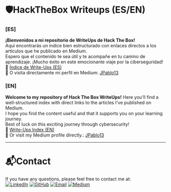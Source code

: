 # 🛡️HackTheBox Writeups (ES/EN)

### [ES]   
**¡Bienvenidos a mi repositorio de WriteUps de Hack The Box!**   
Aquí encontrarás un índice bien estructurado con enlaces directos a los artículos que he publicado en Medium.  
Espero que el contenido te sea útil y te acompañe en tu camino de aprendizaje. ¡Mucho éxito en este emocionante viaje por la ciberseguridad!  
📂 [Índice de Write-Ups (ES)](https://github.com/JPablo13/HTB-Writeups/blob/main/Indice.md)  
📝 O visita directamente mi perfil en Medium: [JPablo13](https://medium.com/@pablo13villalobos)

### [EN]
**Welcome to my repository of Hack The Box WriteUps!**
Here you'll find a well-structured index with direct links to the articles I've published on Medium.  
I hope you find the content useful and that it supports you on your learning journey.   
Best of luck on this exciting journey through cybersecurity!   
📂 [Write-Ups Index (EN)](https://github.com/JPablo13/HTB-Writeups/blob/main/Index.md)  
📝 Or visit my Medium profile directly.: [JPablo13](https://medium.com/@pablo13villalobos)


---
# 📬Contact
If you have any questions, please feel free to contact me at:  
[![LinkedIn](https://img.shields.io/badge/LinkedIn-%230077B5.svg?&style=for-the-badge&logo=linkedin&logoColor=white)](https://www.linkedin.com/in/jpablo-villalobos/)
[![GitHub](https://img.shields.io/badge/GitHub-%2312100E.svg?&style=for-the-badge&logo=github&logoColor=white)](https://github.com/JPablo13)
[![Email](https://img.shields.io/badge/Email-D14836?style=for-the-badge&logo=gmail&logoColor=white)](mailto:pablo13villalobos@gmail.com)
[![Medium](https://img.shields.io/badge/Medium-12100E?style=for-the-badge&logo=medium&logoColor=white)](https://medium.com/@pablo13villalobos)
